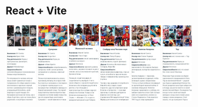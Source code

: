 # React + Vite

![Image alt](https://github.com/JuliaAris/Heroes/blob/main/src/assets/screen.jpg?raw=true)
